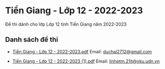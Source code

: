 # Tiền Giang - Lớp 12 - 2022-2023

Đề thi dành cho lớp Lớp 12 tỉnh Tiền Giang năm 2022-2023

## Danh sách đề thi

- [Tiền Giang - Lớp 12 - 2022-2023.pdf](Tiền%20Giang%20-%20Lớp%2012%20-%202022-2023.pdf)
Email: duchai2712@gmail.com

- [Tiền Giang - Lớp 12 - 2022-2023 (1).pdf](Tiền%20Giang%20-%20Lớp%2012%20-%202022-2023%20(1).pdf)
Email: linhptm.21it@vku.udn.vn

